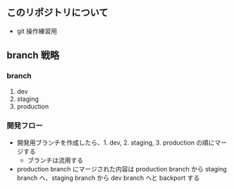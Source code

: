 ## このリポジトリについて

- git 操作練習用

## branch 戦略

### branch

1. dev
1. staging
1. production

### 開発フロー

- 開発用ブランチを作成したら、1. dev, 2. staging, 3. production の順にマージする
    - ブランチは流用する
- production branch にマージされた内容は production branch から staging branch へ、staging branch から dev branch へと backport する
